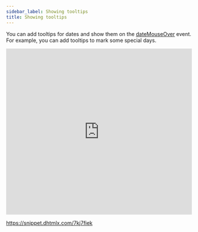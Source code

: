 ```yaml
---
sidebar_label: Showing tooltips 
title: Showing tooltips 
---
```


You can add tooltips for dates and show them on the [dateMouseOver](calendar/api/calendar_datemouseover_event.md) event. For example, you can add tooltips to mark some special days.

<iframe src="https://snippet.dhtmlx.com/bq3g3oci?mode=result" frameborder="0" class="snippet_iframe" width="100%" height="450"></iframe>

https://snippet.dhtmlx.com/7kj7fiek
